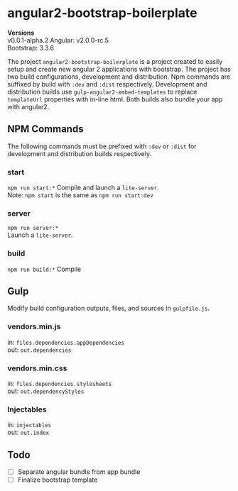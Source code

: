 # angular2-bootstrap-boilerplate
**Versions**  
v0.0.1-alpha.2
Angular: v2.0.0-rc.5  
Bootstrap: 3.3.6  


The project `angular2-bootstrap-boilerplate` is a project created to easily setup and create new angular 2 applications with bootstrap. The project has two build configurations, development and distribution. Npm commands are suffixed by build with `:dev` and `:dist` respectively. Development and distribution builds use `gulp-angular2-embed-templates` to replace `templateUrl` properties with in-line html. Both builds also bundle your app with angular2.

## NPM Commands
The following commands must be prefixed with `:dev` or `:dist` for development and distribution builds respectively.
### start
`npm run start:*`
Compile and launch a `lite-server`.  
Note: `npm start` is the same as `npm run start:dev`
### server
`npm run server:*`  
Launch a `lite-server`.
### build
`npm run build:*`
Compile
## Gulp
Modify build configuration outputs, files, and sources in `gulpfile.js`.
### vendors.min.js
in: `files.dependencies.appDependencies`  
out: `out.dependencies`
### vendors.min.css
in: `files.dependencies.stylesheets`  
out: `out.dependencyStyles`
### Injectables
in: `injectables`  
out: `out.index`
## Todo
- [ ] Separate angular bundle from app bundle
- [ ] Finalize bootstrap template
